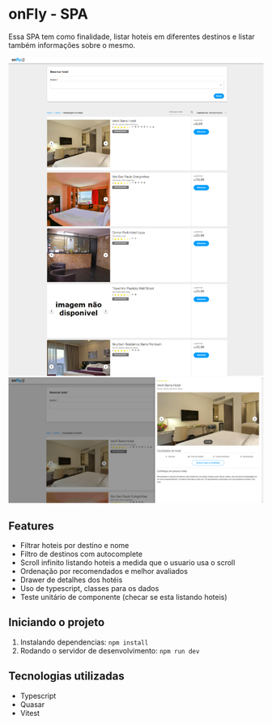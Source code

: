 # onFly - SPA

Essa SPA tem como finalidade, listar hoteis em diferentes destinos e listar também informações sobre o mesmo.

![home](page-1.png)
![details](page-2.png)

## Features
- Filtrar hoteis por destino e nome
- Filtro de destinos com autocomplete
- Scroll infinito listando hoteis a medida que o usuario usa o scroll
- Ordenação por recomendados e melhor avaliados
- Drawer de detalhes dos hotéis
- Uso de typescript, classes para os dados
- Teste unitário de componente (checar se esta listando hoteis)

## Iniciando o projeto
1. Instalando dependencias: `npm install`
2. Rodando o servidor de desenvolvimento: `npm run dev`

## Tecnologias utilizadas
- Typescript
- Quasar
- Vitest
